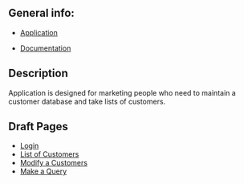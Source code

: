 ﻿
## General info:



* [Application](http://rile.users.cs.helsinki.fi/tsoha/)

* [Documentation](https://github.com/rikumleppanen/Customer-Database/tree/master/doc/Documentation.pdf)



## Description



Application is designed for marketing people who need to maintain a customer database and take lists of customers.


## Draft Pages

* [Login](http://rile.users.cs.helsinki.fi/tsoha)
* [List of Customers](http://rile.users.cs.helsinki.fi/tsoha/drafts/qlist)
* [Modify a Customers](http://rile.users.cs.helsinki.fi/tsoha/drafts/qchange)
* [Make a Query](http://rile.users.cs.helsinki.fi/tsoha/drafts/query)
